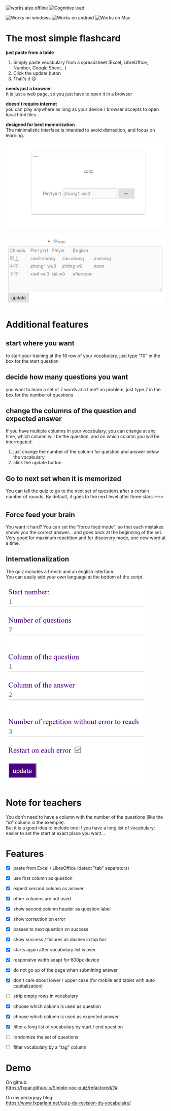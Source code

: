 ![works also offline](https://img.shields.io/badge/Ready%20for%20Offline-100%25-green) ![Cognitive load](https://img.shields.io/badge/Minimum%20cognitive%20load-100%25-green) 

![Works on windows](https://img.shields.io/badge/Windows-100%25-blue?logo=Windows) ![Works on android](https://img.shields.io/badge/Android-100%25-blue?logo=Android) ![Works on Mac](https://img.shields.io/badge/Mac-100%25-blue?logo=Apple)

# The most simple flashcard

**just paste from a table**
1. Simply paste vocabulary from a spreadsheet (Excel, LibreOffice, Number, Google Sheet...)
1. Click the update buton
1. That's it 😉

**needs just a browser**  
It is just a web page, so you just have to open it in a browser  

**doesn't require internet**   
you can play anywhere as long as your device / browser accepts to open local html files.

**designed for best memorization**  
The minimalistic interface is intended to avoid distraction, and focus on learning.

![simple voc quiz écran](https://github.com/fxpar/Simple-voc-quiz/blob/main/simple-voc-quiz.png)

![écran vocabulaire](https://github.com/fxpar/Simple-voc-quiz/blob/main/simple-voc-quiz-2.png)

# Additional features


## start where you want
to start your training at the 10 row of your vocabulary, just type "10" in the box for the start question

## decide how many questions you want
you want to learn a set of 7 words at a time? no problem, just type 7 in the box for the number of questions

## change the columns of the question and expected answer
If you have multiple columns in your vocabulary, you can change at any time, which column will be the question, and on which column you will be interrogated.
1. just change the number of the column for question and answer below the vocabulary
2. click the update button

## Go to next set when it is memorized
You can tell the quiz to go to the next set of questions after a certain number of rounds. 
By default, it goes to the next level after three stars ⭐⭐⭐

## Force feed your brain
You want it hard? You can set the "force feed mode", so that each mistakes shows you the correct answer... and goes back at the beginning of the set.  
Very good for maximum repetition and for discovery mode, one new word at a time.

## Internationalization
The quiz includes a french and an english interface.  
You can easily add your own language at the bottom of the script.

![more settings](https://github.com/fxpar/Simple-voc-quiz/blob/main/simple-voc-quiz-settings.png)

# Note for teachers
You don't need to have a column with the number of the questions (like the "id" column in the exemple).  
But it is a good idea to include one if you have a long list of vocabulary: easier to set the start at exact place you want... 

# Features
* [x] paste from Excel / LibreOffice (detect "tab" separators)
* [x] use first column as question
* [x] expect second column as answer
* [x] other columns are not used
* [x] show second column header as question label
* [x] show correction on error
* [x] passes to next question on success
* [x] show success / failures as dashes in top bar
* [x] starts again after vocabulary list is over
* [x] responsive width adapt for 600px device
* [x] do not go up of the page when submitting answer
* [x] don't care about lower / upper case (for mobile and tablet with auto capitalization)
* [ ] strip empty rows in vocabulary
* [x] choose which column is used as question
* [x] choose which column is used as expected answer
* [x] filter a long list of vocabulary by start / end question
* [ ] randomize the set of questions
* [ ] filter vocabulary by a "tag" column


# Demo
On github:  
https://fxpar.github.io/Simple-voc-quiz/refactored/?#

On my pedagogy blog:  
https://www.fxparlant.net/quiz-de-revision-du-vocabulaire/

